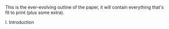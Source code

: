 This is the ever-evolving outline of the paper, it will contain
everything that's fit to print (plus some extra).

I. Introduction
